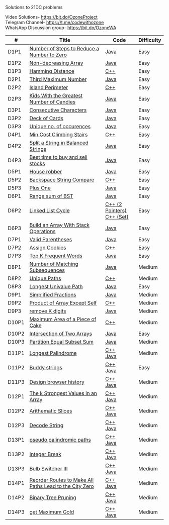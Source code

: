 Solutions to 21DC problems

Video Solutions- https://bit.do/OzoneProject <br>
Telegram Channel- https://t.me/codewithozone <br>
WhatsApp Discussion group- https://bit.do/OzoneWA <br>

| # | Title | Code | Difficulty |
|---| ----- | ---- | ---------- |
|D1P1|[Number of Steps to Reduce a Number to Zero](https://leetcode.com/problems/number-of-steps-to-reduce-a-number-to-zero/) | [Java](./Day1/numberOfSteps.java)|Easy| 
|D1P2|[Non-decreasing Array](https://leetcode.com/problems/non-decreasing-array/) | [Java](./Day1/checkPossibility.java)|Easy|
|D1P3|[Hamming Distance](https://leetcode.com/problems/hamming-distance/)|[C++](./Day1/hammingDistance.cpp)|Easy|
|D2P1|[Third Maximum Number](https://leetcode.com/problems/third-maximum-number/)|[Java](./Day2/thirdMax.java)|Easy|
|D2P2|[Island Perimeter](https://leetcode.com/problems/island-perimeter/)|[C++](./Day2/islandPerimeter.cpp)|Easy|
|D2P3|[Kids With the Greatest Number of Candies](https://leetcode.com/problems/kids-with-the-greatest-number-of-candies/)|[Java](./Day2/kidsWithGreatestCandies.java)|Easy|
|D3P1|[Consecutive Characters](https://leetcode.com/problems/consecutive-characters/) | [Java](./Day3/maxPower.java)|Easy|
|D3P2|[Deck of Cards](https://leetcode.com/problems/x-of-a-kind-in-a-deck-of-cards/) | [Java](./Day3/hasGroupsSizeX.java)|Easy|
|D3P3|[Unique no. of occurences](https://leetcode.com/problems/unique-number-of-occurrences/) | [Java](./Day3/uniqueOccurrences.java)|Easy|
|D4P1|[Min Cost Climbing Stairs](https://leetcode.com/problems/min-cost-climbing-stairs/)|[C++](./Day4/minCostClimbingStairs.cpp)|Easy|
|D4P2|[Split a String in Balanced Strings](https://leetcode.com/problems/split-a-string-in-balanced-strings/)|[Java](./Day4/balancedStrings.java)|Easy|
|D4P3|[Best time to buy and sell stocks](https://leetcode.com/problems/best-time-to-buy-and-sell-stock/) | [Java](./Day4/maxProfit.java)|Easy|
|D5P1|[House robber](https://leetcode.com/problems/house-robber/) | [Java](./Day5/rob.java)|Easy|
|D5P2|[Backspace String Compare](https://leetcode.com/problems/backspace-string-compare/)|[C++](./Day5/backspaceStringCompare.cpp)|Easy|
|D5P3|[Plus One](https://leetcode.com/problems/plus-one/)|[Java](./Day5/plusOne.java)|Easy|
|D6P1|[Range sum of BST](https://leetcode.com/problems/range-sum-of-bst/)|[Java](./Day6/rangeSumBST.java)|Easy|
|D6P2|[Linked List Cycle](https://leetcode.com/problems/linked-list-cycle/)|[C++ (2 Pointers)](./Day6/linkedListCycle_two_pointers.cpp)<br>[C++ (Set)](./Day6/linkedListCycle_set.cpp)|Easy|
|D6P3|[Build an Array With Stack Operations](https://leetcode.com/problems/build-an-array-with-stack-operations/)|[Java](./Day6/buildArray.java)|Easy|
|D7P1|[Valid Parentheses](https://leetcode.com/problems/valid-parentheses/)|[Java](./Day7/isValid.java)|Easy|
|D7P2|[Assign Cookies](https://leetcode.com/problems/assign-cookies/)|[C++](./Day7/assignCookies.cpp)|Easy|
|D7P3|[Top K Frequent Words](https://leetcode.com/problems/top-k-frequent-words/)|[Java](./Day7/topKFrequent.java)|Easy|
|D8P1|[Number of Matching Subsequences](https://leetcode.com/problems/number-of-matching-subsequences/)|[Java](./Day8/numMatchingSubseq.java)|Medium|
|D8P2|[Unique Paths](https://leetcode.com/problems/unique-paths/)|[C++](./Day8/uniquePaths.cpp)|Medium|
|D8P3|[Longest Univalue Path](https://leetcode.com/problems/longest-univalue-path/)|[Java](./Day8/longestUnivaluePath.java)|Easy|
|D9P1|[Simplified Fractions](https://leetcode.com/problems/simplified-fractions/)|[Java](./Day9/simplifiedFractions.java)|Medium|
|D9P2|[Product of Array Except Self](https://leetcode.com/problems/product-of-array-except-self/)|[C++](./Day9/productArrayExceptSelf.cpp)|Medium|
|D9P3|[remove K digits](https://leetcode.com/problems/remove-k-digits/)|[Java](./Day9/removeKdigits.java)|Medium|
|D10P1|[Maximum Area of a Piece of Cake](https://leetcode.com/problems/maximum-area-of-a-piece-of-cake-after-horizontal-and-vertical-cuts/)|[C++](./Day10/maximumArea.cpp)|Medium|
|D10P2|[Intersection of Two Arrays](https://leetcode.com/problems/intersection-of-two-arrays-ii/)|[Java](./Day10/intersect.java)|Easy|
|D10P3|[Partition Equal Subset Sum](https://leetcode.com/problems/partition-equal-subset-sum/)|[Java](./Day10/equalSubsetSum.java)|Medium|
|D11P1|[Longest Palindrome](https://leetcode.com/problems/longest-palindrome/)|[C++](./Day11/longestPalindrome.cpp)<br>[Java](./Day11/longestPalindrome.java)|Medium|
|D11P2|[Buddy strings](https://leetcode.com/problems/buddy-strings/)|[C++](./Day11/buddyStrings.cpp)<br>[Java](./Day11/buddyStrings.java)|Easy|
|D11P3|[Design browser history](https://leetcode.com/problems/design-browser-history/)|[C++](./Day11/BrowserHistory.cpp)<br>[Java](./Day11/BrowserHistory.java)|Medium|
|D12P1|[The k Strongest Values in an Array](https://leetcode.com/problems/the-k-strongest-values-in-an-array/)|[C++](./Day12/getStrongest.cpp)<br>[Java](./Day12/getStrongest.java)|Medium|
|D12P2|[Arithematic Slices](https://leetcode.com/problems/arithmetic-slices/)|[C++](./Day12/arithematicSlices.cpp)<br>[Java](./Day12/arithematicSlices.java)|Medium|
|D12P3|[Decode String](https://leetcode.com/problems/decode-string/)|[C++](./Day12/decodeString.cpp)<br>[Java](./Day12/decodeString.java)|Medium|
|D13P1|[pseudo palindromic paths](https://leetcode.com/problems/pseudo-palindromic-paths-in-a-binary-tree/)|[C++](./Day13/pseudoPalindromicPaths.cpp)<br>[Java](./Day13/pseudoPalindromicPaths.java)|Medium|
|D13P2|[Integer Break](https://leetcode.com/problems/integer-break/)|[C++](./Day13/integerBreak.cpp)<br>[Java](./Day13/integerBreak.java)|Medium|
|D13P3|[Bulb Switcher III](https://leetcode.com/problems/bulb-switcher-iii/)|[C++](./Day13/numTimesAllBlue.cpp)<br>[Java](./Day13/numTimesAllBlue.java)|Medium|
|D14P1|[Reorder Routes to Make All Paths Lead to the City Zero](https://leetcode.com/problems/reorder-routes-to-make-all-paths-lead-to-the-city-zero/)|[C++](./Day14/minReorder.cpp)<br>[Java](./Day14/minReorder.java)|Medium|
|D14P2|[Binary Tree Pruning](https://leetcode.com/problems/binary-tree-pruning/)|[C++](./Day14/pruneTree.cpp)<br>[Java](./Day14/pruneTree.java)|Medium|
|D14P3|[get Maximum Gold](https://leetcode.com/problems/path-with-maximum-gold/)|[C++](./Day14/getMaximumGold.cpp)<br>[Java](./Day14/getMaximumGold.java)|Medium|
